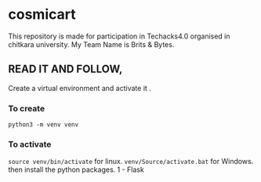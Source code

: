 # cosmicart
This repository is made for participation in Techacks4.0 organised in chitkara university. My Team Name is Brits &amp; Bytes.

## READ IT AND FOLLOW,
Create a virtual environment and activate it .
### To create 
`python3 -m venv venv`
### To activate
`source venv/bin/activate`  for linux.
`venv/Source/activate.bat`  for Windows.
then install the python packages.
1 - Flask


